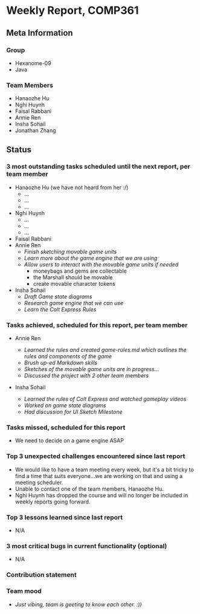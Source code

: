 # Weekly Report, COMP361

## Meta Information

### Group

 * Hexanome-09
 * Java

### Team Members

 * Hanaozhe Hu
 * Nghi Huynh
 * Faisal Rabbani
 * Annie Ren
 * Insha Sohail
 * Jonathan Zhang

## Status

### 3 most outstanding tasks scheduled until the next report, per team member

 * Hanaozhe Hu (we have not heard from her :/)
   * ...
   * ...
   * ...
 * Nghi Huynh
   * *...*
   * *...*
   * *...*
 * Faisal Rabbani
 * Annie Ren
   * *Finish sketching movable game units*
   * *Learn more about the game engine that we are using*
   * *Allow users to interact with the movable game units if needed*
        - moneybags and gems are collectable
        - the Marshall should be movable 
        - create movable character tokens
  * Insha Sohail
    * *Draft Game state diagrams*
    * *Research game engine that we can use*
    * *Learn the Colt Express Rules*


### Tasks achieved, scheduled for this report, per team member

 * Annie Ren
   * *Learned the rules and created game-rules.md which outlines the rules and components of the game*
   * *Brush up-ed Markdown skills*
   * *Sketches of the movable game units are in progress...*
   * *Discussed the project with 2 other team members*
   
 * Insha Sohail
   * *Learned the rules of Colt Express and watched gameplay videos*
   * *Worked on game state diagrams*
   * *Had discussion for UI Sketch Milestone*
   
 

### Tasks missed, scheduled for this report
   * We need to decide on a game engine ASAP 

### Top 3 unexpected challenges encountered since last report
   * We would like to have a team meeting every week, but it's a bit tricky to find a time that suits everyone...we are working on that and using a meeting scheduler.
   * Unable to contact one of the team members, Hanaozhe Hu.
   * Nghi Huynh has dropped the course and will no longer be included in weekly reports going forward.

### Top 3 lessons learned since last report
   * N/A

### 3 most critical bugs in current functionality (optional)
   * N/A

### Contribution statement

### Team mood

 * *Just vibing, team is geeting to know each other. :))*
